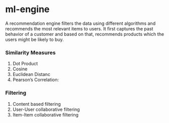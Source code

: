# ml-engine

A recommendation engine filters the data using different algorithms and recommends the most relevant items to users. It first captures the past behavior of a customer and based on that, recommends products which the users might be likely to buy.


### Similarity Measures
1. Dot Product
2. Cosine
3. Euclidean Distanc
4. Pearson’s Correlation:

### Filtering
1. Content based filtering
2. User-User collaborative filtering
3. Item-Item collaborative filtering
